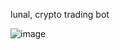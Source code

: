lunal, crypto trading bot

![image](https://user-images.githubusercontent.com/7329064/221334087-498018eb-9382-42cb-bf74-451f37217ea8.png)
